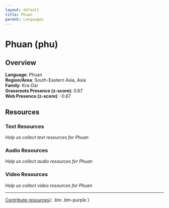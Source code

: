 ```yaml
---
layout: default
title: Phuan
parent: Languages
---
```


# Phuan (phu)

## Overview

**Language**: Phuan  
**Region/Area**: South-Eastern Asia, Asia  
**Family**: Kra-Dai  
**Grassroots Presence (z-score)**: 0.67  
**Web Presence (z-score)**: -0.87  

## Resources

### Text Resources
*Help us collect text resources for Phuan*

### Audio Resources
*Help us collect audio resources for Phuan*

### Video Resources
*Help us collect video resources for Phuan*

---

[Contribute resources](https://forms.office.com/e/1SfLJx3u1r){: .btn .btn-purple }
